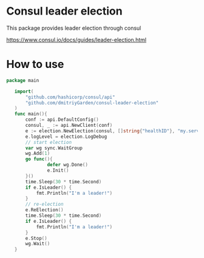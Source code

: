 Consul leader election
======================

This package provides leader election through consul

 https://www.consul.io/docs/guides/leader-election.html

 How to use
 ==========
 ```go
 package main

    import(
        "github.com/hashicorp/consul/api"
        "github.com/dmitriyGarden/consul-leader-election"
    )
    func main(){
        conf := api.DefaultConfig()
    	consul, _ := api.NewClient(conf)
    	e := election.NewElection(consul, []string{"healthID"}, "my.servicename")
    	e.logLevel = election.LogDebug
    	// start election
    	var wg sync.WaitGroup
    	wg.Add(1)
    	go func(){
    	        defer wg.Done()
    	        e.Init()
    	}()
    	time.Sleep(30 * time.Second)
    	if e.IsLeader() {
    		fmt.Println("I'm a leader!")
    	}
    	// re-election
    	e.ReElection()
    	time.Sleep(30 * time.Second)
    	if e.IsLeader() {
    		fmt.Println("I'm a leader!")
    	}
    	e.Stop()
        wg.Wait()
    }
